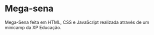 # Mega-sena
Mega-Sena feita em HTML, CSS e JavaScript realizada através de um minicamp da XP Educação.

